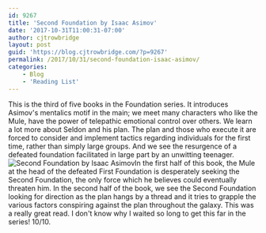 ```yaml
---
id: 9267
title: 'Second Foundation by Isaac Asimov'
date: '2017-10-31T11:00:31-07:00'
author: cjtrowbridge
layout: post
guid: 'https://blog.cjtrowbridge.com/?p=9267'
permalink: /2017/10/31/second-foundation-isaac-asimov/
categories:
    - Blog
    - 'Reading List'
---
```


This is the third of five books in the Foundation series. It introduces Asimov's mentalics motif in the main; we meet many characters who like the Mule, have the power of telepathic emotional control over others. We learn a lot more about Seldon and his plan. The plan and those who execute it are forced to consider and implement tactics regarding individuals for the first time, rather than simply large groups. And we see the resurgence of a defeated foundation facilitated in large part by an unwitting teenager. ![Second Foundation by Isaac Asimov](https://blog.cjtrowbridge.com/wp-content/uploads/2017/10/Second-Foundation-Isaac-Asimov-1-1.jpg)In the first half of this book, the Mule at the head of the defeated First Foundation is desperately seeking the Second Foundation, the only force which he believes could eventually threaten him. In the second half of the book, we see the Second Foundation looking for direction as the plan hangs by a thread and it tries to grapple the various factors conspiring against the plan throughout the galaxy. This was a really great read. I don't know why I waited so long to get this far in the series! 10/10.